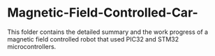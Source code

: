 # Magnetic-Field-Controlled-Car-
This folder contains the detailed summary and the work progress of a magnetic field controlled robot that used PIC32 and STM32 microcontrollers.
